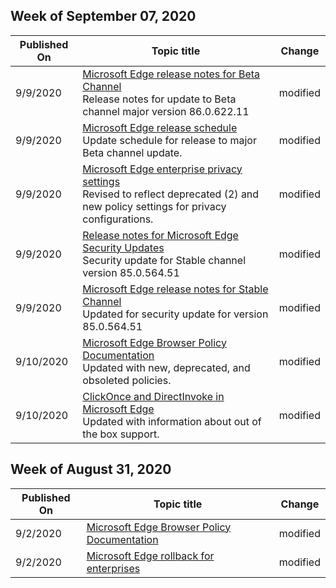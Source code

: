 <!-- This file is generated automatically each week. Changes made to this file will be overwritten.-->




## Week of September 07, 2020


| Published On |Topic title | Change |
|------|------------|--------|
| 9/9/2020 | [Microsoft Edge release notes for Beta Channel](/DeployEdge/microsoft-edge-relnote-beta-channel)<br>Release notes for update to Beta channel major version 86.0.622.11 | modified |
| 9/9/2020 | [Microsoft Edge release schedule](/DeployEdge/microsoft-edge-release-schedule)<br>Update schedule for release to major Beta channel update. | modified |
| 9/9/2020 | [Microsoft Edge enterprise privacy settings](/DeployEdge/microsoft-edge-enterprise-privacy-settings)<br>Revised to reflect deprecated (2) and new policy settings for privacy configurations. | modified |
| 9/9/2020 | [Release notes for Microsoft Edge Security Updates](/DeployEdge/microsoft-edge-relnotes-security)<br>Security update for Stable channel version 85.0.564.51 | modified |
| 9/9/2020 | [Microsoft Edge release notes for Stable Channel](/DeployEdge/microsoft-edge-relnote-stable-channel)<br>Updated for security update for version 85.0.564.51 | modified |
| 9/10/2020 | [Microsoft Edge Browser Policy Documentation](/DeployEdge/microsoft-edge-policies)<br>Updated with new, deprecated, and obsoleted policies. | modified |
| 9/10/2020 | [ClickOnce and DirectInvoke in Microsoft Edge](/DeployEdge/edge-learn-more-co-di)<br>Updated with information about out of the box support. | modified |


## Week of August 31, 2020


| Published On |Topic title | Change |
|------|------------|--------|
| 9/2/2020 | [Microsoft Edge Browser Policy Documentation](/DeployEdge/microsoft-edge-policies) | modified |
| 9/2/2020 | [Microsoft Edge rollback for enterprises](/DeployEdge/edge-learnmore-rollback) | modified |